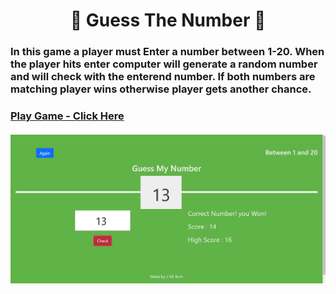 <h1 align="center">🎲 Guess The Number 🎲</h1>

<h3>In this game a player must Enter a number between 1-20. When the player hits enter computer will generate a random number  and will check with the enterend number. If both numbers are matching player wins otherwise player  gets another chance.<h3/>

<a align="center" href="https://sparkling-tarsier-742f2d.netlify.app">Play Game - Click Here </a> <br/><br/>
<img align="center" src="https://github.com/ChillBroh/Guess-The-Number-Game-/blob/main/Screenshot%20(61).png">
